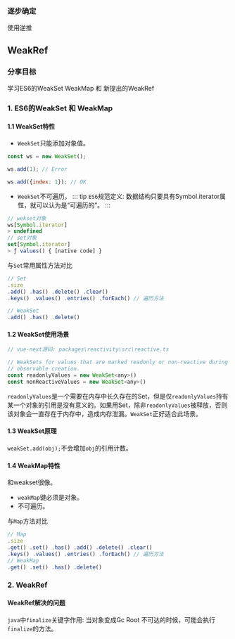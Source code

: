 ### 逐步确定
使用逆推

## WeakRef

### 分享目标
学习ES6的WeakSet WeakMap 和 新提出的WeakRef

### 1. ES6的WeakSet 和 WeakMap

#### 1.1 WeakSet特性
- `WeekSet`只能添加对象值。
```js
const ws = new WeakSet();

ws.add(1); // Error

ws.add({index: 1}); // OK
```

- `WeekSet`不可遍历。
::: tip
`ES6`规范定义:  数据结构只要具有Symbol.iterator属性，就可以认为是“可遍历的”。
:::

```js
// wekset对象
ws[Symbol.iterator]
> undefined
// set对象
set[Symbol.iterator]
> ƒ values() { [native code] }
```

与`Set`常用属性方法对比
```js
// Set
.size  
.add() .has() .delete() .clear()
.keys() .values() .entries() .forEach() // 遍历方法

// WeakSet
.add() .has() .delete()
```

#### 1.2 WeakSet使用场景

```js
// vue-next源码: packages\reactivity\src\reactive.ts

// WeakSets for values that are marked readonly or non-reactive during
// observable creation.
const readonlyValues = new WeakSet<any>()
const nonReactiveValues = new WeakSet<any>()
```
`readonlyValues`是一个需要在内存中长久存在的Set，但是仅`readonlyValues`持有某一个对象的引用是没有意义的。如果用Set，除非`readonlyValues`被释放，否则该对象会一直存在于内存中，造成内存泄漏。`WeakSet`正好适合此场景。

#### 1.3 WeakSet原理
`weakSet.add(obj);`不会增加`obj`的引用计数。

#### 1.4 WeakMap特性
和weakset很像。
- `weakMap`键必须是对象。
- 不可遍历。

与`Map`方法对比
```js
// Map
.size
.get() .set() .has() .add() .delete() .clear()
.keys() .values() .entries() .forEach() // 遍历方法
// WeakMap
.get() .set() .has() .delete()
```

### 2. WeakRef

#### WeakRef解决的问题

`java`中`finalize`关键字作用: 当对象变成Gc Root 不可达的时候，可能会执行`finalize`的方法。